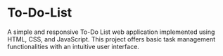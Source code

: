 # To-Do-List
A simple and responsive To-Do List web application implemented using HTML, CSS, and JavaScript. This project offers basic task management functionalities with an intuitive user interface.
